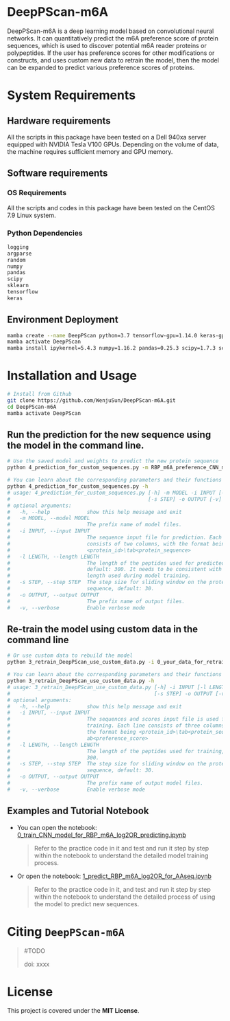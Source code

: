 # DeepPScan-m6A
DeepPScan-m6A is a deep learning model based on convolutional neural networks. It can quantitatively predict the m6A preference score of protein sequences, which is used to discover potential m6A reader proteins or polypeptides. If the user has preference scores for other modifications or constructs, and uses custom new data to retrain the model, then the model can be expanded to predict various preference scores of proteins.

# System Requirements

## Hardware requirements

All the scripts in this package have been tested on a Dell 940xa server equipped with NVIDIA Tesla V100 GPUs. Depending on the volume of data, the machine requires sufficient memory and GPU memory.

## Software requirements

### OS Requirements

All the scripts and codes in this package have been tested on the CentOS 7.9 Linux system.

### Python Dependencies

```bash
logging
argparse
random
numpy
pandas
scipy
sklearn
tensorflow
keras

```

## Environment Deployment

```bash
mamba create --name DeepPScan python=3.7 tensorflow-gpu=1.14.0 keras-gpu=2.2.4
mamba activate DeepPScan
mamba install ipykernel=5.4.3 numpy=1.16.2 pandas=0.25.3 scipy=1.7.3 scikit-learn=1.0.2 matplotlib=3.1.1 

```

# Installation and Usage

```bash
# Install from Github
git clone https://github.com/WenjuSun/DeepPScan-m6A.git
cd DeepPScan-m6A
mamba activate DeepPScan

```

## Run the prediction for the new sequence using the model in the command line.

```bash
# Use the saved model and weights to predict the new protein sequence
python 4_prediction_for_custom_sequences.py -m RBP_m6A_preference_CNN_model_DeepPScan -i 4_merged_data_for_predict_test.txt -o 4_merged_data_for_predict_test

# You can learn about the corresponding parameters and their functions by referring to the "help" information.
python 4_prediction_for_custom_sequences.py -h
# usage: 4_prediction_for_custom_sequences.py [-h] -m MODEL -i INPUT [-l LENGTH]
#                                             [-s STEP] -o OUTPUT [-v]
# optional arguments:
#   -h, --help            show this help message and exit
#   -m MODEL, --model MODEL
#                         The prefix name of model files.
#   -i INPUT, --input INPUT
#                         The sequence input file for prediction. Each line
#                         consists of two columns, with the format being
#                         <protein_id>\tab<protein_sequence>
#   -l LENGTH, --length LENGTH
#                         The length of the peptides used for predicted,
#                         default: 300. It needs to be consistent with the
#                         length used during model training.
#   -s STEP, --step STEP  The step size for sliding window on the protein
#                         sequence, default: 30.
#   -o OUTPUT, --output OUTPUT
#                         The prefix name of output files.
#   -v, --verbose         Enable verbose mode

```

## Re-train the model using custom data in the command line

```bash
# Or use custom data to rebuild the model
python 3_retrain_DeepPScan_use_custom_data.py -i 0_your_data_for_retrain.txt -o retrain_your_CNN_model_DeepPScan

# You can learn about the corresponding parameters and their functions by referring to the "help" information.
python 3_retrain_DeepPScan_use_custom_data.py -h
# usage: 3_retrain_DeepPScan_use_custom_data.py [-h] -i INPUT [-l LENGTH]
#                                               [-s STEP] -o OUTPUT [-v]
# optional arguments:
#   -h, --help            show this help message and exit
#   -i INPUT, --input INPUT
#                         The sequences and scores input file is used for model
#                         training. Each line consists of three columns, with
#                         the format being <protein_id>\tab<protein_sequence>
#                         ab<preference_score>
#   -l LENGTH, --length LENGTH
#                         The length of the peptides used for training, default:
#                         300.
#   -s STEP, --step STEP  The step size for sliding window on the protein
#                         sequence, default: 30.
#   -o OUTPUT, --output OUTPUT
#                         The prefix name of output model files.
#   -v, --verbose         Enable verbose mode

```

## Examples and Tutorial Notebook

- You can open the notebook:  [0_train_CNN_model_for_RBP_m6A_log2OR_predicting.ipynb](0_train_CNN_model_for_RBP_m6A_log2OR_predicting.ipynb)

  > Refer to the practice code in it and test and run it step by step within the notebook to understand the detailed model training process. 

- Or open the notebook: [1_predict_RBP_m6A_log2OR_for_AAseq.ipynb](1_predict_RBP_m6A_log2OR_for_AAseq.ipynb)

  > Refer to the practice code in it, and test and run it step by step within the notebook to understand the detailed process of using the model to predict new sequences.



# Citing `DeepPScan-m6A`

> #TODO
>
> doi: xxxx



# License

This project is covered under the **MIT License**.
